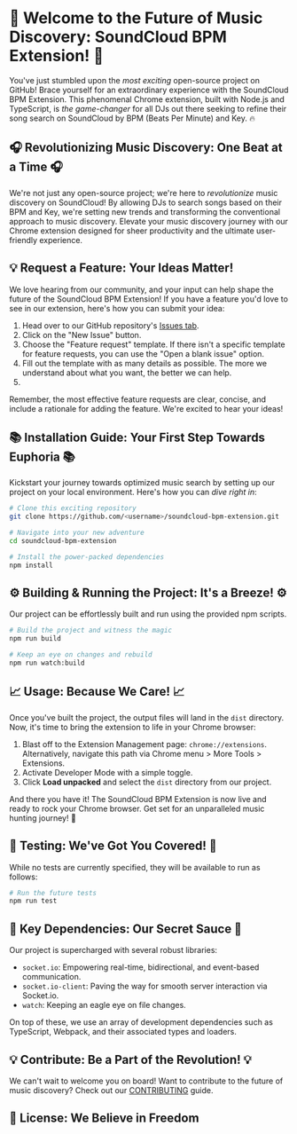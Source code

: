 # 🎉 Welcome to the Future of Music Discovery: SoundCloud BPM Extension! 🎉

You've just stumbled upon the *most exciting* open-source project on GitHub! Brace yourself for an extraordinary experience with the SoundCloud BPM Extension. This phenomenal Chrome extension, built with Node.js and TypeScript, is *the game-changer* for all DJs out there seeking to refine their song search on SoundCloud by BPM (Beats Per Minute) and Key. 🔥

## 🎧 Revolutionizing Music Discovery: One Beat at a Time 🎧

We're not just any open-source project; we're here to *revolutionize* music discovery on SoundCloud! By allowing DJs to search songs based on their BPM and Key, we're setting new trends and transforming the conventional approach to music discovery. Elevate your music discovery journey with our Chrome extension designed for sheer productivity and the ultimate user-friendly experience.

## 💡 Request a Feature: Your Ideas Matter!

We love hearing from our community, and your input can help shape the future of the SoundCloud BPM Extension! If you have a feature you'd love to see in our extension, here's how you can submit your idea:

1. Head over to our GitHub repository's [Issues tab](https://github.com/<username>/soundcloud-bpm-extension/issues).
2. Click on the "New Issue" button.
3. Choose the "Feature request" template. If there isn't a specific template for feature requests, you can use the "Open a blank issue" option.
4. Fill out the template with as many details as possible. The more we understand about what you want, the better we can help.
5. 
Remember, the most effective feature requests are clear, concise, and include a rationale for adding the feature. We're excited to hear your ideas!

## 📚 Installation Guide: Your First Step Towards Euphoria 📚

Kickstart your journey towards optimized music search by setting up our project on your local environment. Here's how you can *dive right in*:

```bash
# Clone this exciting repository
git clone https://github.com/<username>/soundcloud-bpm-extension.git

# Navigate into your new adventure
cd soundcloud-bpm-extension

# Install the power-packed dependencies
npm install
```

## ⚙️ Building & Running the Project: It's a Breeze! ⚙️

Our project can be effortlessly built and run using the provided npm scripts. 

```bash
# Build the project and witness the magic
npm run build

# Keep an eye on changes and rebuild
npm run watch:build
```

## 📈 Usage: Because We Care! 📈

Once you've built the project, the output files will land in the `dist` directory. Now, it's time to bring the extension to life in your Chrome browser:

1. Blast off to the Extension Management page: `chrome://extensions`. Alternatively, navigate this path via Chrome menu > More Tools > Extensions.
2. Activate Developer Mode with a simple toggle.
3. Click **Load unpacked** and select the `dist` directory from our project.

And there you have it! The SoundCloud BPM Extension is now live and ready to rock your Chrome browser. Get set for an unparalleled music hunting journey! 🎉

## 🧪 Testing: We've Got You Covered! 🧪

While no tests are currently specified, they will be available to run as follows:

```bash
# Run the future tests
npm run test
```

## 🔑 Key Dependencies: Our Secret Sauce 🔑

Our project is supercharged with several robust libraries:

- `socket.io`: Empowering real-time, bidirectional, and event-based communication.
- `socket.io-client`: Paving the way for smooth server interaction via Socket.io.
- `watch`: Keeping an eagle eye on file changes.

On top of these, we use an array of development dependencies such as TypeScript, Webpack, and their associated types and loaders.

## 💡 Contribute: Be a Part of the Revolution! 💡

We can't wait to welcome you on board! Want to contribute to the future of music discovery? Check out our [CONTRIBUTING](CONTRIBUTING.md) guide.

## 📜 License: We Believe in Freedom
